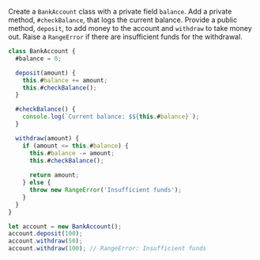 Create a `BankAccount` class with a private field `balance`. Add a private method, `#checkBalance`, that logs the current balance. Provide a public method, `deposit`, to add money to the account and `withdraw` to take money out. Raise a `RangeError` if there are insufficient funds for the withdrawal.

```js
class BankAccount {
  #balance = 0;

  deposit(amount) {
    this.#balance += amount;
    this.#checkBalance();
  }

  #checkBalance() {
    console.log(`Current balance: $${this.#balance}`);
  }

  withdraw(amount) {
    if (amount <= this.#balance) {
      this.#balance -= amount;
      this.#checkBalance();
      
      return amount;
    } else {
      throw new RangeError('Insufficient funds');
    }
  }
}

let account = new BankAccount();
account.deposit(100);
account.withdraw(50);
account.withdraw(100); // RangeError: Insufficient funds
```